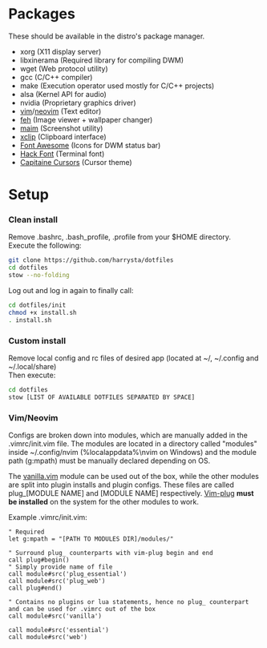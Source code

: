 # Packages

These should be available in the distro's package manager.
- xorg (X11 display server)
- libxinerama (Required library for compiling DWM)
- wget (Web protocol utility)
- gcc (C/C++ compiler)
- make (Execution operator used mostly for C/C++ projects)
- alsa (Kernel API for audio)
- nvidia (Proprietary graphics driver)
- [vim](https://github.com/vim/vim)/[neovim](https://github.com/neovim/neovim) (Text editor)
- [feh](https://github.com/derf/feh) (Image viewer + wallpaper changer)
- [maim](https://github.com/naelstrof/maim) (Screenshot utility)
- [xclip](https://github.com/astrand/xclip) (Clipboard interface)
- [Font Awesome](https://github.com/FortAwesome/Font-Awesome) (Icons for DWM status bar)
- [Hack Font](https://github.com/source-foundry/Hack) (Terminal font)
- [Capitaine Cursors](https://github.com/keeferrourke/capitaine-cursors) (Cursor theme)

# Setup

### Clean install

Remove .bashrc, .bash_profile, .profile from your $HOME directory.  
Execute the following:
```sh
git clone https://github.com/harrysta/dotfiles
cd dotfiles
stow --no-folding
```
Log out and log in again to finally call:
```sh
cd dotfiles/init
chmod +x install.sh
. install.sh
```

### Custom install

Remove local config and rc files of desired app (located at ~/, ~/.config and ~/.local/share)  
Then execute:
```sh
cd dotfiles
stow [LIST OF AVAILABLE DOTFILES SEPARATED BY SPACE]
```

### Vim/Neovim

Configs are broken down into modules, which are manually added in the .vimrc/init.vim file. The modules are located
in a directory called "modules" inside ~/.config/nvim (%localappdata%\nvim on Windows) and the module path (g:mpath) must be manually declared depending on OS.  
  
The [vanilla.vim](https://github.com/harrysta/dotfiles/blob/main/nvim/.config/nvim/modules/vanilla.vim) module
can be used out of the box, while the other modules are split into plugin installs and plugin configs.
These files are called plug_[MODULE NAME] and [MODULE NAME] respectively. [Vim-plug](https://github.com/junegunn/vim-plug) **must be installed** on the system
for the other modules to work.  
  
Example .vimrc/init.vim:

```vim
" Required
let g:mpath = "[PATH TO MODULES DIR]/modules/"

" Surround plug_ counterparts with vim-plug begin and end
call plug#begin()
" Simply provide name of file
call module#src('plug_essential')
call module#src('plug_web')
call plug#end()

" Contains no plugins or lua statements, hence no plug_ counterpart and can be used for .vimrc out of the box
call module#src('vanilla')

call module#src('essential')
call module#src('web')
```

